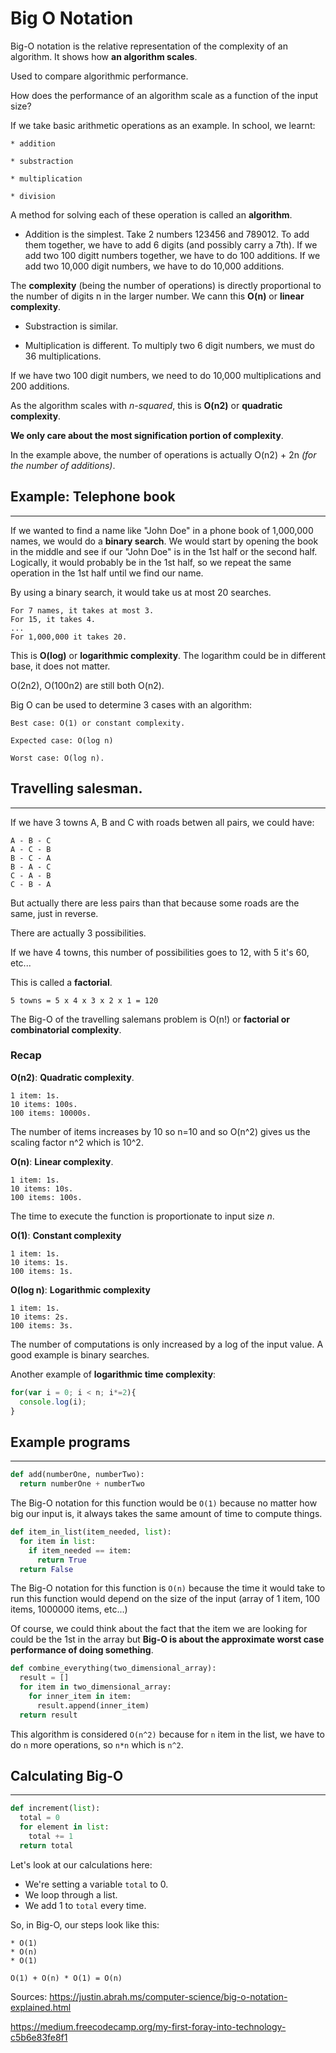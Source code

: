 # Big O Notation

Big-O notation is the relative representation of the complexity of an algorithm. It shows how **an algorithm scales**.

Used to compare algorithmic performance.

How does the performance of an algorithm scale as a function of the input size?

If we take basic arithmetic operations as an example. In school, we learnt:

```
* addition

* substraction

* multiplication

* division
```

A method for solving each of these operation is called an **algorithm**.

* Addition is the simplest.
Take 2 numbers 123456 and 789012. To add them together, we have to add 6 digits (and possibly carry a 7th). If we add two 100 digitt numbers together, we have to do 100 additions. If we add two 10,000 digit numbers, we have to do 10,000 additions.

The **complexity** (being the number of operations) is directly proportional to the number of digits n in the larger number. We cann this **O(n)** or **linear complexity**.

* Substraction is similar.


* Multiplication is different. To multiply  two 6 digit numbers, we must do 36 multiplications.

If we have two 100 digit numbers, we need to do 10,000 multiplications and 200 additions.

As the algorithm scales with *n-squared*, this is **O(n2)** or **quadratic complexity**.

**We only care about the most signification portion of complexity**.

In the example above, the number of operations is actually O(n2) + 2n *(for the number of additions)*.


## Example: Telephone book
---

If we wanted to find a name like "John Doe" in a phone book of 1,000,000 names, we would do a **binary search**. We would start by opening the book in the middle and see if our "John Doe" is in the 1st half or the second half. Logically, it would probably be in the 1st half, so we repeat the same operation in the 1st half until we find our name.

By using a binary search, it would take us at most 20 searches.

```
For 7 names, it takes at most 3.
For 15, it takes 4.
...
For 1,000,000 it takes 20.
```

This is **O(log)** or **logarithmic complexity**. The logarithm could be in different base, it does not matter.

O(2n2), O(100n2) are still both O(n2).

Big O can be used to determine 3 cases with an algorithm:

```
Best case: O(1) or constant complexity.

Expected case: O(log n)

Worst case: O(log n).
```

## Travelling salesman.
---

If we have 3 towns A, B and C with roads betwen all pairs, we could have:

```
A - B - C
A - C - B
B - C - A
B - A - C
C - A - B
C - B - A
```

But actually there are less pairs than that because some roads are the same, just in reverse.

There are actually 3 possibilities.

If we have 4 towns, this number of possibilities goes to 12, with 5 it's 60, etc...

This is called a **factorial**.

```
5 towns = 5 x 4 x 3 x 2 x 1 = 120
```

The Big-O of the travelling salemans problem is O(n!) or **factorial or combinatorial complexity**.

### Recap

**O(n2)**: **Quadratic complexity**.

```
1 item: 1s.
10 items: 100s.
100 items: 10000s.
```

The number of items increases by 10 so n=10 and so O(n^2) gives us the scaling factor n^2 which is 10^2.


**O(n)**: **Linear complexity**.

```
1 item: 1s.
10 items: 10s.
100 items: 100s.
```

The time to execute the function is proportionate to input size *n*.

**O(1)**: **Constant complexity**

```
1 item: 1s.
10 items: 1s.
100 items: 1s.
```

**O(log n)**: **Logarithmic complexity**

```
1 item: 1s.
10 items: 2s.
100 items: 3s.
```

The number of computations is only increased by a log of the input value.
A good example is binary searches.

Another example of **logarithmic time complexity**:

```javascript
for(var i = 0; i < n; i*=2){
  console.log(i);
}
```

## Example programs
---

```python
def add(numberOne, numberTwo):
  return numberOne + numberTwo
```

The Big-O notation for this function would be `O(1)` because no matter how big our input is, it always takes the same amount of time to compute things.


```python
def item_in_list(item_needed, list):
  for item in list:
    if item_needed == item:
      return True
  return False
```

The Big-O notation for this function is `O(n)` because the time it would take to run this function would depend on the size of the input (array of 1 item, 100 items, 1000000 items, etc...)

Of course, we could think about the fact that the item we are looking for could be the 1st in the array but **Big-O is about the approximate worst case performance of doing something**.


```python
def combine_everything(two_dimensional_array):
  result = []
  for item in two_dimensional_array:
    for inner_item in item:
      result.append(inner_item)
  return result
```

This algorithm is considered `O(n^2)` because for `n` item in the list, we have to do `n` more operations, so `n*n` which is `n^2`.

## Calculating Big-O
---

```python
def increment(list):
  total = 0
  for element in list:
    total += 1
  return total
```

Let's look at our calculations here:

* We're setting a variable `total` to 0.
* We loop through a list.
* We add 1 to `total` every time.

So, in Big-O, our steps look like this:

```
* O(1)
* O(n)
* O(1)

O(1) + O(n) * O(1) = O(n)
```


Sources:
https://justin.abrah.ms/computer-science/big-o-notation-explained.html

https://medium.freecodecamp.org/my-first-foray-into-technology-c5b6e83fe8f1




